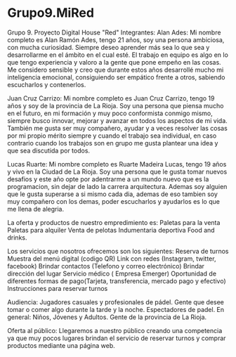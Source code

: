 # Grupo9.MiRed
Grupo 9. Proyecto Digital House "Red"
Integrantes: 
Alan Ades: Mi nombre completo es Alan Ramón Ades, tengo 21 años, soy una persona ambiciosa, con mucha curiosidad. Siempre deseo aprender más sea lo que sea y desarrollarme en el ámbito en el cual esté. El trabajo en equipo es algo en lo que tengo experiencia y valoro a la gente que pone empeño en las cosas. Me considero sensible y creo que durante estos años desarrollé mucho mi inteligencia emocional, consiguiendo ser empático frente a otros, sabiendo escucharlos y contenerlos.

Juan Cruz Carrizo: Mi nombre completo es Juan Cruz Carrizo, tengo 19 años y soy de la provincia de La Rioja. Soy una persona que piensa mucho en el futuro, en mi formación y muy poco conformista conmigo mismo, siempre busco innovar, mejorar y avanzar en todos los aspectos de mi vida. También me gusta ser muy compañero, ayudar y a veces resolver las cosas por mi propio mérito siempre y cuando el trabajo sea individual, en caso contrario cuando los trabajos son en grupo me gusta plantear una idea y que sea discutida por todos.

Lucas Ruarte: Mi nombre completo es Ruarte Madeira Lucas, tengo 19 años y vivo en la Ciudad de La Rioja. Soy una persona que le gusta tomar nuevos desafios y este año opte por adentrarme a un mundo nuevo que es la programacion, sin dejar de lado la carrera arquitectura. Ademas soy alguien que le gusta superarse a si mismo cada dia, ademas de eso tambien soy muy compañero con los demas, poder escucharlos y ayudarlos es lo que me llena de alegria.  

La oferta y productos de nuestro empredimiento es:
Paletas para la venta
Paletas para alquiler
Venta de pelotas
Indumentaria deportiva
Food and drinks.

Los servicios que nosotros ofrecemos son los siguientes: 
Reserva de turnos
Muestra del menú digital (codigo QR)
Link con redes (Instagram, twitter, facebook)
Brindar contactos (Telefono y correo electrónico)
Brindar dirección del lugar
Servicio médico ( Empresa Emerger)
Oportunidad de diferentes formas de pago(Tarjeta, transferencia, mercado pago y efectivo)
Instrucciones para reservar turnos

Audiencia:
Jugadores casuales y profesionales de pádel.
Gente que desee tomar o comer algo durante la tarde y la noche.
Espectadores de padel. 
En general: Niños, Jóvenes y Adultos. 
Gente de la provincia de La Rioja.

Oferta al público: 
Llegaremos a nuestro público creando una competencia ya que muy pocos lugares brindan el servicio de reservar turnos y comprar productos mediante una página web.


